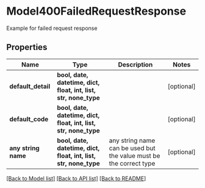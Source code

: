 # Model400FailedRequestResponse

Example for failed request response

## Properties
Name | Type | Description | Notes
------------ | ------------- | ------------- | -------------
**default_detail** | **bool, date, datetime, dict, float, int, list, str, none_type** |  | [optional] 
**default_code** | **bool, date, datetime, dict, float, int, list, str, none_type** |  | [optional] 
**any string name** | **bool, date, datetime, dict, float, int, list, str, none_type** | any string name can be used but the value must be the correct type | [optional]

[[Back to Model list]](../README.md#documentation-for-models) [[Back to API list]](../README.md#documentation-for-api-endpoints) [[Back to README]](../README.md)


